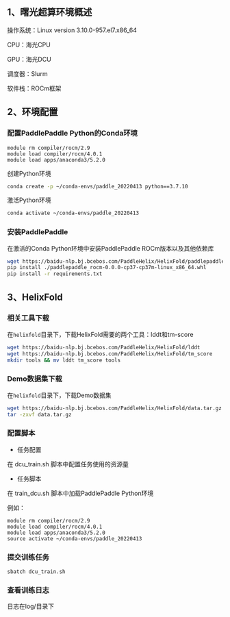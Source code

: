 
## 1、曙光超算环境概述
操作系统：Linux version 3.10.0-957.el7.x86_64

CPU：海光CPU

GPU：海光DCU

调度器：Slurm

软件栈：ROCm框架


## 2、环境配置

### 配置PaddlePaddle Python的Conda环境
```
module rm compiler/rocm/2.9
module load compiler/rocm/4.0.1
module load apps/anaconda3/5.2.0
```

创建Python环境

```bash
conda create -p ~/conda-envs/paddle_20220413 python==3.7.10
```

激活Python环境

```bash
conda activate ~/conda-envs/paddle_20220413
```


### 安装PaddlePaddle

在激活的Conda Python环境中安装PaddlePaddle ROCm版本以及其他依赖库

```bash
wget https://baidu-nlp.bj.bcebos.com/PaddleHelix/HelixFold/paddlepaddle_rocm-0.0.0-cp37-cp37m-linux_x86_64.whl
pip install ./paddlepaddle_rocm-0.0.0-cp37-cp37m-linux_x86_64.whl
pip install -r requirements.txt
```

## 3、HelixFold

### 相关工具下载

在`helixfold`目录下，下载HelixFold需要的两个工具：lddt和tm-score

```bash
wget https://baidu-nlp.bj.bcebos.com/PaddleHelix/HelixFold/lddt
wget https://baidu-nlp.bj.bcebos.com/PaddleHelix/HelixFold/tm_score
mkdir tools && mv lddt tm_score tools
```

### Demo数据集下载

在`helixfold`目录下，下载Demo数据集

```bash
wget https://baidu-nlp.bj.bcebos.com/PaddleHelix/HelixFold/data.tar.gz
tar -zxvf data.tar.gz
```

### 配置脚本

- 任务配置
  
在 dcu_train.sh 脚本中配置任务使用的资源量


- 任务脚本

在 train_dcu.sh 脚本中加载PaddlePaddle Python环境

例如：
```
module rm compiler/rocm/2.9
module load compiler/rocm/4.0.1
module load apps/anaconda3/5.2.0
source activate ~/conda-envs/paddle_20220413
```

### 提交训练任务
```
sbatch dcu_train.sh
```

### 查看训练日志

日志在log/目录下
